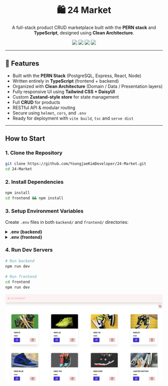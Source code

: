 <h1 align="center">🛍️ 24 Market</h1>
<p align="center">
  A full-stack product CRUD marketplace built with the <strong>PERN stack</strong> and <strong>TypeScript</strong>, designed using <strong>Clean Architecture</strong>.
</p>

<p align="center">
  <img src="https://img.shields.io/badge/TypeScript-Strict-blue?style=for-the-badge"/>
  <img src="https://img.shields.io/badge/Frontend-React%20+%20Vite-blueviolet?style=for-the-badge"/>
  <img src="https://img.shields.io/badge/PostgreSQL-Neon-success?style=for-the-badge"/>
  <img src="https://img.shields.io/badge/Backend-Express%20%2B%20TS-brightgreen?style=for-the-badge"/>
</p>

---

## 🧠 Features

- Built with the **PERN Stack** (PostgreSQL, Express, React, Node)
- Written entirely in **TypeScript** (frontend + backend)
- Organized with **Clean Architecture** (Domain / Data / Presentation layers)
- Fully responsive UI using **Tailwind CSS + DaisyUI**
- Custom **Zustand-style store** for state management
- Full **CRUD** for products
- RESTful API & modular routing
- Secure using `helmet`, `cors`, and `.env`
- Ready for deployment with `vite build`, `tsc` and `serve dist`

---

## How to Start

### 1. Clone the Repository

```bash
git clone https://github.com/YoungjaeKimDeveloper/24-Market.git
cd 24-Market
```

### 2. Install Dependencies

```bash
npm install
cd frontend && npm install
```

### 3. Setup Environment Variables

Create `.env` files in both `backend/` and `frontend/` directories:

<details>
<summary><strong>.env (backend)</strong></summary>

```env
PORT=8080
NEON_DATABASE_URL=your_postgres_url
```

</details>

<details>
<summary><strong>.env (frontend)</strong></summary>

```env
VITE_LOCAL_HOST=localhost:8080
```

</details>

### 4. Run Dev Servers

```bash
# Run backend
npm run dev

# Run frontend
cd frontend
npm run dev
```

![App Screenshot](./frontend/public/screenShot.png)
